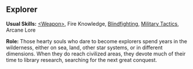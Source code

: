Explorer
--------

__Usual Skills:__ [&lt;Weapon&gt;](MeleeCombat.md#melee-weapon), Fire Knowledge, [Blindfighting](Fighting.md#blindfighting), [Military Tactics](Scholar.md#tactics), Arcane Lore

__Role:__ Those hearty souls who dare to become explorers spend years in the wilderness, either on sea, land, other star systems, or in different dimensions. When they do reach civilized areas, they devote much of their time to library research, searching for the next great conquest.
